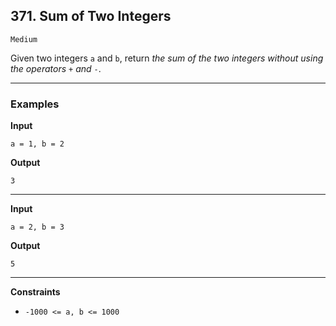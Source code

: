 ## 371. Sum of Two Integers

`Medium`

Given two integers <code>a</code> and <code>b</code>, return <em>the sum of the two integers without using the operators</em> <code>+</code> <em>and</em> <code>-</code>.

---

### Examples

**Input**
```
a = 1, b = 2
```

**Output**
```
3
```

---

**Input**
```
a = 2, b = 3
```

**Output**
```
5
```

---

**Constraints**

<ul>
<li><code>-1000 &lt;= a, b &lt;= 1000</code></li>
</ul>
